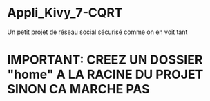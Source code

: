# Appli_Kivy_7-CQRT
Un petit projet de réseau social sécurisé comme on en voit tant

# IMPORTANT: CREEZ UN DOSSIER "home" A LA RACINE DU PROJET SINON CA MARCHE PAS
